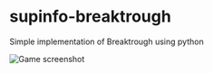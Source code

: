 # supinfo-breaktrough
Simple implementation of Breaktrough using python

![Game screenshot](https://i.imgur.com/2X7hcC6.png)

